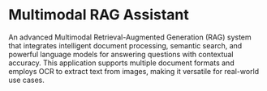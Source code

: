 # Multimodal RAG Assistant
An advanced Multimodal Retrieval-Augmented Generation (RAG) system that integrates intelligent document processing, semantic search, and powerful language models for answering questions with contextual accuracy. This application supports multiple document formats and employs OCR to extract text from images, making it versatile for real-world use cases.


























